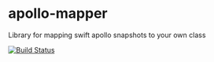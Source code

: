 # apollo-mapper
Library for mapping swift apollo snapshots to your own class

[![Build Status](https://travis-ci.org/Lumyk/apollo-mapper.svg?branch=master)](https://travis-ci.org/Lumyk/apollo-mapper)
